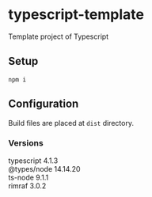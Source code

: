 # typescript-template
Template project of Typescript  

## Setup
```console
npm i
```
## Configuration
Build files are placed at `dist` directory.  
### Versions
typescript 4.1.3  
@types/node 14.14.20  
ts-node 9.1.1  
rimraf 3.0.2  